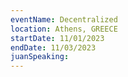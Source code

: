 ```yaml
---
eventName: Decentralized
location: Athens, GREECE
startDate: 11/01/2023
endDate: 11/03/2023
juanSpeaking: 
---
```

